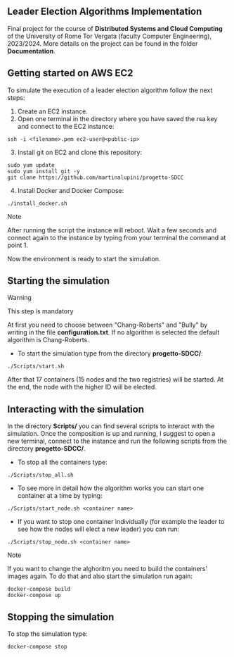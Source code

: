 ## Leader Election Algorithms Implementation

Final project for the course of **Distributed Systems and Cloud Computing** of the University of Rome Tor Vergata (faculty Computer Engineering), 2023/2024.
More details on the project can be found in the folder **Documentation**.

## Getting started on AWS EC2

To simulate the execution of a leader election algorithm follow the next steps:

1. Create an EC2 instance.
2. Open one terminal in the directory where you have saved the rsa key and connect to the EC2 instance:
```
ssh -i <filename>.pem ec2-user@<public-ip>
```
3. Install git on EC2 and clone this repository:
```
sudo yum update
sudo yum install git -y
git clone https://github.com/martinalupini/progetto-SDCC
```
4. Install Docker and Docker Compose:
```
./install_docker.sh
```
> [!NOTE]
> After running the script the instance will reboot. Wait a few seconds and connect again to the instance by typing from your terminal the command at point 1.

Now the environment is ready to start the simulation.

## Starting the simulation

> [!WARNING]
> This step is mandatory

At first you need to choose between "Chang-Roberts" and "Bully" by writing in the file **configuration.txt**. 
If no algorithm is selected the default algorithm is Chang-Roberts. 

- To start the simulation type from the directory **progetto-SDCC/**:
```
./Scripts/start.sh
```
After that 17 containers (15 nodes and the two registries) will be started. At the end, the node with the higher ID will be elected.

## Interacting with the simulation

In the directory **Scripts/** you can find several scripts to interact with the simulation.
Once the composition is up and running, I suggest to open a new terminal, connect to the instance and run the following scripts from the directory **progetto-SDCC/**.

- To stop all the containers type:
```
./Scripts/stop_all.sh
```
- To see more in detail how the algorithm works you can start one container at a time by typing:
```
./Scripts/start_node.sh <container name>
```
- If you want to stop one container individually (for example the leader to see how the nodes will elect a new leader) you can run:
```
./Scripts/stop_node.sh <container name>
```

> [!NOTE]
> If you want to change the alghoritm you need to build the containers' images again. To do that and also start the simulation run again:
```
docker-compose build
docker-compose up
```

## Stopping the simulation
To stop the simulation type:
```
docker-compose stop
```


